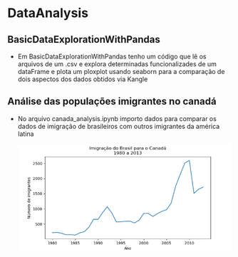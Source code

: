 # DataAnalysis
## BasicDataExplorationWithPandas
* Em BasicDataExplorationWithPandas tenho um código que lê os arquivos de um .csv e explora determinadas funcionalizades de um dataFrame e plota um ploxplot usando seaborn
para a comparação de dois aspectos dos dados obtidos via Kangle 
  
## Análise das populações imigrantes no canadá
* No arquivo canada_analysis.ipynb importo dados para comparar os dados de imigração de brasileiros com outros imigrantes da américa latina

  

  ![plot](canada.png)
  
 
  

